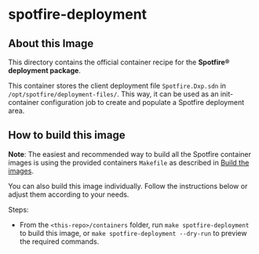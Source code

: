 # spotfire-deployment

## About this Image

This directory contains the official container recipe for the **Spotfire® deployment package**.

This container stores the client deployment file `Spotfire.Dxp.sdn` in `/opt/spotfire/deployment-files/`.
This way, it can be used as an init-container configuration job to create and populate a Spotfire deployment area.

## How to build this image

**Note**: The easiest and recommended way to build all the Spotfire container images is using the provided containers `Makefile` as described in [Build the images](../../README.md#build-the-images).

You can also build this image individually.
Follow the instructions below or adjust them according to your needs.

Steps:
- From the `<this-repo>/containers` folder, run `make spotfire-deployment` to build this image, or `make spotfire-deployment --dry-run` to preview the required commands.
